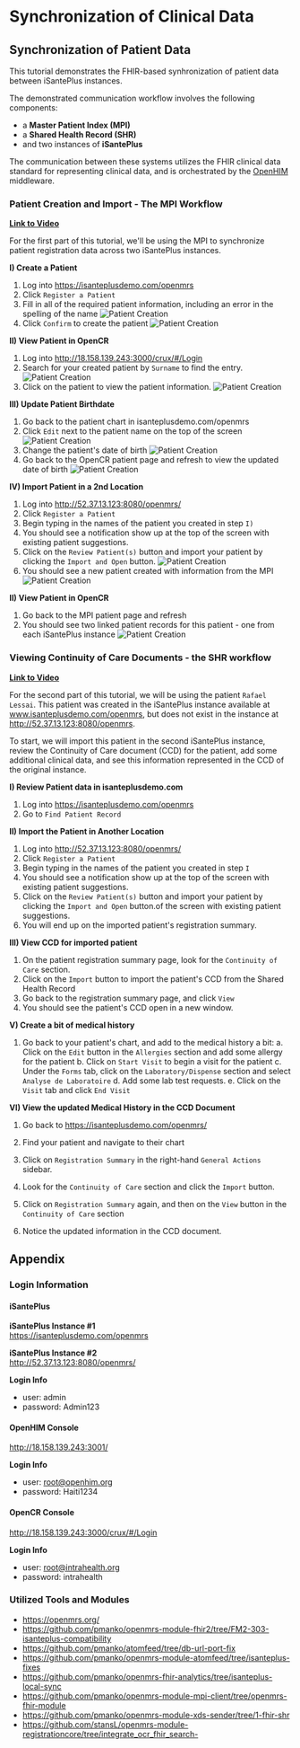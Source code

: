 # Synchronization of Clinical Data 

## Synchronization of Patient Data
This tutorial demonstrates the FHIR-based synhronization of patient data between iSantePlus instances. 

The demonstrated communication workflow involves the following components:
 - a **Master Patient Index (MPI)**
 - a **Shared Health Record (SHR)**
 - and two instances of **iSantePlus**

The communication between these systems utilizes the FHIR clinical data standard for representing clinical data, and is orchestrated by the [OpenHIM](http://openhim.org/) middleware. 


### Patient Creation and Import - The MPI Workflow
**[Link to Video](https://youtu.be/WK5n3jDmkfk)**

For the first part of this tutorial, we'll be using the MPI to synchronize patient registration data across two iSantePlus instances. 

**I) Create a Patient**
1. Log into https://isanteplusdemo.com/openmrs
2. Click `Register a Patient`
3. Fill in all of the required patient information, including an error in the spelling of the name
![Patient Creation](screenshots/mpi_1_register_patient.png)
4. Click `Confirm` to create the patient
![Patient Creation](screenshots/mpi_2_register_patient_confirm.png)

**II)  View Patient in OpenCR**
1. Log into http://18.158.139.243:3000/crux/#/Login
2. Search for your created patient by `Surname` to find the entry.
![Patient Creation](screenshots/mpi_3_search_mpi.png)
3. Click on the patient to view the patient information.
![Patient Creation](screenshots/mpi_4_view_in_mpi.png)

**III)  Update Patient Birthdate**
1. Go back to the patient chart in isanteplusdemo.com/openmrs
2. Click `Edit` next to the patient name on the top of the screen
![Patient Creation](screenshots/mpi_5_edit_patient.png)
2. Change the patient's date of birth
![Patient Creation](screenshots/mpi_6_edit_patient2.png)
3. Go back to the OpenCR patient page and refresh to view the updated date of birth
![Patient Creation](screenshots/mpi_7_view_update.png)

**IV) Import Patient in a 2nd Location**
1. Log into http://52.37.13.123:8080/openmrs/
2. Click `Register a Patient`
3. Begin typing in the names of the patient you created in step `I)`
4. You should see a notification show up at the top of the screen with existing patient suggestions. 
5. Click on the `Review Patient(s)` button and import your patient by clicking the `Import and Open` button.
![Patient Creation](screenshots/mpi_8_search_for_matches.png)
6. You should see a new patient created with information from the MPI
![Patient Creation](screenshots/mpi_9_view_imported.png)

**II)  View Patient in OpenCR**
1. Go back to the MPI patient page and refresh
2. You should see two linked patient records for this patient - one from each iSantePlus instance
![Patient Creation](screenshots/mpi_9.1_updated_mpi.png)


### Viewing Continuity of Care Documents - the SHR workflow
**[Link to Video](https://youtu.be/9S8CGI-5vl0)**

For the second part of this tutorial, we will be using the patient `Rafael Lessai`. This patient was created in the iSantePlus instance available at www.isanteplusdemo.com/openmrs, but does not exist in the instance at http://52.37.13.123:8080/openmrs. 

To start, we will import this patient in the second iSantePlus instance, review the Continuity of Care document (CCD) for the patient,
add some additional clinical data, and see this information represented in the CCD of the original instance.

**I) Review Patient data in isanteplusdemo.com**
1. Log into https://isanteplusdemo.com/openmrs
2. Go to `Find Patient Record`

**II) Import the Patient in Another Location**
1. Log into http://52.37.13.123:8080/openmrs/
2. Click `Register a Patient`
3. Begin typing in the names of the patient you created in step `I`
4. You should see a notification show up at the top of the screen with existing patient suggestions. 
5. Click on the `Review Patient(s)` button and import your patient by clicking the `Import and Open` button.of the screen with existing patient suggestions. 
6. You will end up on the imported patient's registration summary. 

**III) View CCD for imported patient**
1. On the patient registration summary page, look for the `Continuity of Care` section. 
2. Click on the `Import` button to import the patient's CCD from the Shared Health Record
3. Go back to the registration summary page, and click `View`
4. You should see the patient's CCD open in a new window. 

**V) Create a bit of medical history**
1. Go back to your patient's chart, and add to the medical history a bit:
    a. Click on the `Edit` button in the `Allergies` section and add some allergy for the patient
    b. Click on `Start Visit` to begin a visit for the patient
    c. Under the `Forms` tab, click on the `Laboratory/Dispense` section and select `Analyse de Laboratoire`
    d. Add some lab test requests.
    e. Click on the `Visit` tab and click `End Visit`
    
**VI) View the updated Medical History in the CCD Document**
1. Go back to https://isanteplusdemo.com/openmrs/

2. Find your patient and navigate to their chart

3. Click on `Registration Summary` in the right-hand `General Actions` sidebar.

4. Look for the `Continuity of Care` section and click the `Import` button.

5. Click on `Registration Summary` again, and then on the `View` button in the `Continuity of Care` section

6. Notice the updated information in the CCD document. 

## Appendix

### Login Information

#### iSantePlus

**iSantePlus Instance #1**  
https://isanteplusdemo.com/openmrs

**iSantePlus Instance #2**  
http://52.37.13.123:8080/openmrs/

**Login Info**
- user: admin
- password: Admin123

#### OpenHIM Console  
http://18.158.139.243:3001/

**Login Info**
- user: root@openhim.org
- password: Haiti1234

#### OpenCR Console
http://18.158.139.243:3000/crux/#/Login

**Login Info**
- user: root@intrahealth.org
- password: intrahealth

### Utilized Tools and Modules
- https://openmrs.org/
- https://github.com/pmanko/openmrs-module-fhir2/tree/FM2-303-isanteplus-compatibility
- https://github.com/pmanko/atomfeed/tree/db-url-port-fix
- https://github.com/pmanko/openmrs-module-atomfeed/tree/isanteplus-fixes
- https://github.com/pmanko/openmrs-fhir-analytics/tree/isanteplus-local-sync
- https://github.com/pmanko/openmrs-module-mpi-client/tree/openmrs-fhir-module
- https://github.com/pmanko/openmrs-module-xds-sender/tree/1-fhir-shr
- https://github.com/stansL/openmrs-module-registrationcore/tree/integrate_ocr_fhir_search-
